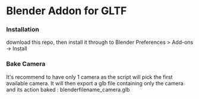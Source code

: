 # Blender Addon for GLTF

### Installation
download this repo, then install it through to Blender Preferences > Add-ons -> Install

### Bake Camera
It's recommend to have only 1 camera as the script will pick the first available camera. It will then export a glb file containing only the camera and its action baked : blenderfilename_camera.glb
